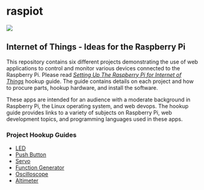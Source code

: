# raspiot

<img src="./docs/project_layout.png">

<h2>Internet of Things - Ideas for the Raspberry Pi</h2>

<p>This repository contains six different projects demonstrating the use of web applications to control and monitor various devices connected to the Raspberry Pi.  Please read <a href="./docs/setting_up_raspberry_pi_for_iot.pdf"><i>Setting Up The Raspberry Pi for Internet of Things</i></a> hookup guide.  The guide contains
details on each project and how to procure parts, hookup hardware, and install the software.</p>

<p>These apps are intended for an audience with a moderate background in Raspberry Pi, the Linux operating system, and web devops.  The hookup guide provides links to a variety of subjects on Raspberry Pi, web development topics, and programming languages used in these apps.</p>

<h3>Project Hookup Guides</h3>
<ul>
<li><a href="./led/docs/raspberrypi_led_hookup.pdf">LED</a></li>
<li><a href="./pushbutton/docs/raspberrypi_pushbutton_hookup.pdf">Push Button</a></li>
<li><a href="./servo/docs/raspberrypi_servo_hookup.pdf">Servo</a></li>
<li><a href="./fncgen/docs/raspberrypi_fncgen_hookup.pdf">Function Generator</a></li>
<li><a href="./oscilloscope/docs/raspberrypi_oscilloscope_hookup.pdf">
Oscilloscope</a></li>
<li><a href="./altimeter/docs/raspberrypi_altimeter_hookup.pdf">Altimeter</a></li>
</ul>
